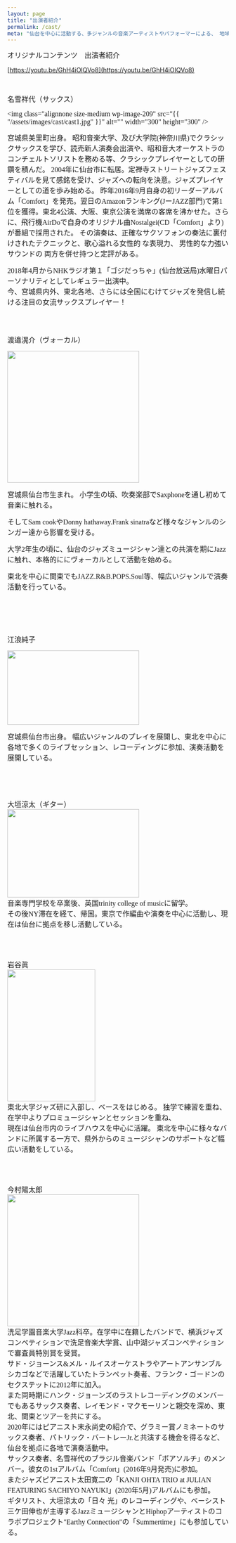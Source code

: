 ```yaml
---
layout: page
title: "出演者紹介"
permalink: /cast/
meta: "仙台を中心に活動する、多ジャンルの音楽アーティストやパフォーマーによる、 地域の特色を活かした多彩なインターネットプログラム（番組）の制作と配信を行います。"
---
```


<span style="font-family: 'Noto Sans Japanese'; font-size: 16px;">オリジナルコンテンツ　出演者紹介</span>

[https://youtu.be/GhH4iOIQVo8](https://youtu.be/GhH4iOIQVo8)

&nbsp;

<span style="font-family: 'Noto Sans Japanese'; font-size: 16px;">名雪祥代（サックス）</span>

<span style="font-family: 'Noto Sans Japanese'; font-size: 16px;"><img class="alignnone size-medium wp-image-209" src="{{ "/assets/images/cast/cast1.jpg" }}" alt="" width="300" height="300" /></span>

<span style="font-family: 'Noto Sans Japanese'; font-size: 16px;">宮城県美里町出身。</span>
<span style="font-family: 'Noto Sans Japanese'; font-size: 16px;">昭和音楽大学、及び大学院(神奈川県)でクラシックサックスを学び、読売新人演奏会出演や、昭和音大オーケストラのコンチェルトソリストを務める等、クラシックプレイヤーとしての研鑽を積んだ。</span>
<span style="font-family: 'Noto Sans Japanese'; font-size: 16px;">2004年に仙台市に転居。定禅寺ストリートジャズフェスティバルを見て感銘を受け、ジャズへの転向を決意。ジャズプレイヤーとしての道を歩み始める。</span>
<span style="font-family: 'Noto Sans Japanese'; font-size: 16px;">昨年2016年9月自身の初リーダーアルバム「Comfort」を発売。翌日のAmazonランキング(JーJAZZ部門)で第1位を獲得。東北4公演、大阪、東京公演を満席の客席を沸かせた。さらに、飛行機AirDoで自身のオリジナル曲Nostalgei(CD「Comfort」より)が番組で採用された。</span>
<span style="font-family: 'Noto Sans Japanese'; font-size: 16px;">その演奏は、正確なサクソフォンの奏法に裏付けされたテクニックと、歌心溢れる女性的 な表現力、 男性的な力強いサウンドの 両方を併せ持つと定評がある。</span>
<div><span style="font-family: 'Noto Sans Japanese'; font-size: 16px;">2018年4月からNHKラジオ第１「ゴジだっちゃ」(仙台放送局)水曜日パーソナリティとしてレギュラー出演中。</span></div>
<div><span style="font-family: 'Noto Sans Japanese'; font-size: 16px;">今、宮城県内外、東北各地、さらには全国にむけてジャズを発信し続ける注目の女流サックスプレイヤー！</span></div>
&nbsp;

&nbsp;
<p class="gmql0nx0 l94mrbxd p1ri9a11 lzcic4wl bp9cbjyn j83agx80" dir="auto"><span style="font-size: 16px; font-family: 'Noto Sans Japanese';">渡邉滉介（ヴォーカル）</span></p>
<p dir="auto"><span style="font-family: 'Noto Sans Japanese'; font-size: 16px;"><img class="alignnone size-medium wp-image-210" src="{{ "/assets/images/cast/cast2.jpg" }}" alt="" width="300" height="300" /></span></p>
<p dir="auto"><span style="font-family: 'Noto Sans Japanese'; font-size: 16px;">宮城県仙台市生まれ。 小学生の頃、吹奏楽部でSaxphoneを通し初めて音楽に触れる。</span></p>
<p dir="auto"><span style="font-family: 'Noto Sans Japanese'; font-size: 16px;">そしてSam cookやDonny hathaway.Frank sinatraなど様々なジャンルのシンガー達から影響を受ける。</span></p>
<p dir="auto"><span style="font-family: 'Noto Sans Japanese'; font-size: 16px;">大学2年生の頃に、仙台のジャズミュージシャン達との共演を期にJazzに触れ、本格的ににヴォーカルとして活動を始める。</span></p>
<p dir="auto"><span style="font-family: 'Noto Sans Japanese'; font-size: 16px;">東北を中心に関東でもJAZZ.R&amp;B.POPS.Soul等、幅広いジャンルで演奏活動を行っている。</span></p>

<BR><BR><BR><BR>

<p dir="auto"><span style="font-family: 'Noto Sans Japanese'; font-size: 16px;">江浪純子</span></p>
<p dir="auto"><span style="font-family: 'Noto Sans Japanese'; font-size: 16px;"><img class="alignnone size-medium wp-image-211" src="{{ "/assets/images/cast/cast3.jpg" }}" alt="" width="300" height="169" /></span></p>
<p dir="auto"><span style="font-family: 'Noto Sans Japanese'; font-size: 16px;">宮城県仙台市出身。 幅広いジャンルのプレイを展開し、東北を中心に各地で多くのライブセッション、レコーディングに参加、演奏活動を展開している。</span></p>
&nbsp;
<BR><BR><BR><BR>
<div><span style="font-family: 'Noto Sans Japanese'; font-size: 16px;">大垣涼太（ギター）</span></div>
<div><span style="font-family: 'Noto Sans Japanese'; font-size: 16px;"><img class="alignnone size-medium wp-image-212" src="{{ "/assets/images/cast/cast4.jpg" }}" alt="" width="300" height="201" /></span></div>
<div><span style="font-family: 'Noto Sans Japanese'; font-size: 16px;">音楽専門学校を卒業後、英国trinity college of musicに留学。</span></div>
<div><span style="font-family: 'Noto Sans Japanese'; font-size: 16px;">その後NY滞在を経て、帰国。東京で作編曲や演奏を中心に活動し、現在は仙台に拠点を移し活動している。</span></div>
&nbsp;
<BR><BR><BR><BR>
<div><span style="font-family: 'Noto Sans Japanese'; font-size: 16px;">岩谷眞</span></div>
<div><span style="font-family: 'Noto Sans Japanese'; font-size: 16px;"><img class="alignnone size-medium wp-image-213" src="{{ "/assets/images/cast/cast5.jpg" }}" alt="" width="200" height="300" /></span></div>
<div><span style="font-family: 'Noto Sans Japanese'; font-size: 16px;">東北大学ジャズ研に入部し、ベースをはじめる。 独学で練習を重ね、在学中よりプロミュージシャンとセッションを重ね、</span></div>
<div><span style="font-family: 'Noto Sans Japanese'; font-size: 16px;">現在は仙台市内のライブハウスを中心に活躍。 東北を中心に様々なバンドに所属する一方で、県外からのミュージシャンのサポートなど幅広い活動をしている。</span></div>
<BR><BR><BR><BR>

<div><span style="font-family: 'Noto Sans Japanese'; font-size: 16px;">今村陽太郎</span></div>
<div><span style="font-family: 'Noto Sans Japanese'; font-size: 16px;"><img class="alignnone size-medium wp-image-214" src="{{ "/assets/images/cast/cast6.jpg" }}" alt="" width="300" height="300" /></span></div>
<div>
<div class="kvgmc6g5 cxmmr5t8 oygrvhab hcukyx3x c1et5uql"><span style="font-family: 'Noto Sans Japanese'; font-size: 16px;">洗足学園音楽大学Jazz科卒。在学中に在籍したバンドで、横浜ジャズコンペティションで洗足音楽大学賞、山中湖ジャズコンペティションで審査員特別賞を受賞。</span></div>
<div class="o9v6fnle cxmmr5t8 oygrvhab hcukyx3x c1et5uql"><span style="font-family: 'Noto Sans Japanese'; font-size: 16px;">サド・ジョーンス&amp;メル・ルイスオーケストラやアートアンサンブルシカゴなどで活躍していたトランペット奏者、フランク・ゴードンのセクステットに2012年に加入。</span></div>
<div class="o9v6fnle cxmmr5t8 oygrvhab hcukyx3x c1et5uql"><span style="font-family: 'Noto Sans Japanese'; font-size: 16px;">また同時期にハンク・ジョーンズのラストレコーディングのメンバーでもあるサックス奏者、レイモンド・マクモーリンと親交を深め、東北、関東とツアーを共にする。</span></div>
<div class="o9v6fnle cxmmr5t8 oygrvhab hcukyx3x c1et5uql"><span style="font-family: 'Noto Sans Japanese'; font-size: 16px;">2020年にはピアニスト末永尚史の紹介で、グラミー賞ノミネートのサックス奏者、パトリック・バートレーJr.と共演する機会を得るなど、仙台を拠点に各地で演奏活動中。</span></div>
<div class="o9v6fnle cxmmr5t8 oygrvhab hcukyx3x c1et5uql"><span style="font-family: 'Noto Sans Japanese'; font-size: 16px;">サックス奏者、名雪祥代のブラジル音楽バンド「ボアソルチ」のメンバー。彼女の1stアルバム「Comfort」(2016年9月発売)に参加。</span></div>
<div class="o9v6fnle cxmmr5t8 oygrvhab hcukyx3x c1et5uql"><span style="font-family: 'Noto Sans Japanese'; font-size: 16px;">またジャズピアニスト太田寛二の「KANJI OHTA TRIO at JULIAN FEATURING SACHIYO NAYUKI」(2020年5月)アルバムにも参加。</span></div>
<div class="o9v6fnle cxmmr5t8 oygrvhab hcukyx3x c1et5uql"><span style="font-family: 'Noto Sans Japanese'; font-size: 16px;">ギタリスト、大垣涼太の「日々 光」のレコーディングや、ベーシスト三ケ田伸也が主導するJazzミュージシャンとHiphopアーティストのコラボプロジェクト"Earthy Connection"の「Summertime」にも参加している。</span></div>
</div>
<div></div>
<span style="font-family: 'Noto Sans Japanese'; font-size: 16px;"><script src="chrome-extension://hhojmcideegachlhfgfdhailpfhgknjm/web_accessible_resources/index.js"></script></span>

<span style="font-family: 'Noto Sans Japanese'; font-size: 16px;"><script src="chrome-extension://hhojmcideegachlhfgfdhailpfhgknjm/web_accessible_resources/index.js"></script></span>

<span style="font-family: 'Noto Sans Japanese'; font-size: 16px;"><script src="chrome-extension://hhojmcideegachlhfgfdhailpfhgknjm/web_accessible_resources/index.js"></script></span>

<span style="font-family: 'Noto Sans Japanese'; font-size: 16px;"><script src="chrome-extension://hhojmcideegachlhfgfdhailpfhgknjm/web_accessible_resources/index.js"></script></span>

<span style="font-family: 'Noto Sans Japanese'; font-size: 16px;"><script src="chrome-extension://hhojmcideegachlhfgfdhailpfhgknjm/web_accessible_resources/index.js"></script></span>

<script src="chrome-extension://hhojmcideegachlhfgfdhailpfhgknjm/web_accessible_resources/index.js"></script>

<script src="chrome-extension://hhojmcideegachlhfgfdhailpfhgknjm/web_accessible_resources/index.js"></script>
